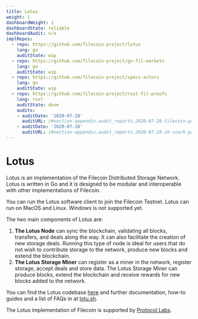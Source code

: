 ```yaml
---
title: Lotus
weight: 1
dashboardWeight: 1
dashboardState: reliable
dashboardAudit: n/a
implRepos: 
  - repo: https://github.com/filecoin-project/lotus
    lang: go
    auditState: wip
  - repo: https://github.com/filecoin-project/go-fil-markets
    lang: go
    auditState: wip
  - repo: https://github.com/filecoin-project/specs-actors
    lang: go
    auditState: wip
  - repo: https://github.com/filecoin-project/rust-fil-proofs
    lang: rust
    auditState: done
    audits:
    - auditDate: '2020-07-28'
      auditURL: /#section-appendix.audit_reports.2020-07-28-filecoin-proving-subsystem
    - auditDate: '2020-07-28'
      auditURL: /#section-appendix.audit_reports.2020-07-28-zk-snark-proofs
---
```


# Lotus

Lotus is an implementation of the Filecoin Distributed Storage Network. Lotus is written in Go and it is designed to be modular and interoperable with other implementations of Filecoin.

You can run the Lotus software client to join the Filecoin Testnet. Lotus can run on MacOS and Linux. Windows is not supported yet.

The two main components of Lotus are:
1. **The Lotus Node** can sync the blockchain, validating all blocks, transfers, and deals along the way. It can also facilitate the creation of new storage deals. Running this type of node is ideal for users that do not wish to contribute storage to the network, produce new blocks and extend the blockchain.
2. **The Lotus Storage Miner** can register as a miner in the network, register storage, accept deals and store data. The Lotus Storage Miner can produce blocks, extend the blockchain and receive rewards for new blocks added to the network.

You can find the Lotus codebase [here](https://github.com/filecoin-project/lotus) and further documentation, how-to guides and a list of FAQs in at [lotu.sh](https://lotu.sh).

The Lotus implementation of Filecoin is supported by [Protocol Labs](https://protocol.ai/).
